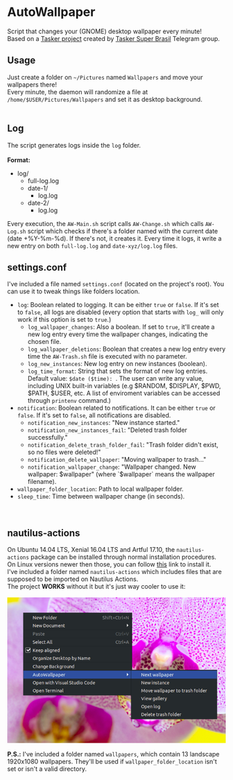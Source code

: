 # AutoWallpaper #

Script that changes your (GNOME) desktop wallpaper every minute!<br>
Based on a <a href="https://t.me/TaskerSuperBrasilCanal/872">Tasker project</a> created by <a href="https://t.me/TaskerSuperBrasil">Tasker Super Brasil</a> Telegram group.

## Usage ##
Just create a folder on `~/Pictures` named `Wallpapers` and move your wallpapers there!<br>
Every minute, the daemon will randomize a file at `/home/$USER/Pictures/Wallpapers` and set it as desktop background.<br><br>

## Log ##
The script generates logs inside the `log` folder.<br><br>
**Format:**

* log/
    * full-log.log
    * date-1/
        * log.log
    * date-2/
        * log.log
        
        
Every execution, the `AW-Main.sh` script calls `AW-Change.sh` which calls `AW-Log.sh` script which checks if there's a folder named with the current date (date +%Y-%m-%d). If there's not, it creates it. Every time it logs, it write a new entry on both `full-log.log` and `date-xyz/log.log` files.

## settings.conf ##
I've included a file named `settings.conf` (located on the project's root). You can use it to tweak things like folders location.<br>
* `log`: Boolean related to logging. It can be either `true` or `false`. If it's set to `false`, all logs are disabled (every option that starts with `log_` will only work if this option is set to `true`.)
    * `log_wallpaper_changes`: Also a boolean. If set to `true`, it'll create a new log entry every time the wallpaper changes, indicating the chosen file.
    * `log_wallpaper_deletions`: Boolean that creates a new log entry every time the `AW-Trash.sh` file is executed with no parameter.
    * `log_new_instances`: New log entry on new instances (boolean).
    * `log_time_format`: String that sets the format of new log entries. Default value: `$date ($time): `. The user can write any value, including UNIX built-in variables (e.g $RANDOM, $DISPLAY, $PWD, $PATH, $USER, etc. A list of enviroment variables can be accessed through `printenv` command.)
* `notification`: Boolean related to notifications. It can be either `true` or `false`. If it's set to `false`, all notifications are disabled.
    * `notification_new_instances`: "New instance started."
    * `notification_new_instances_fail`: "Deleted trash folder successfully."
    * `notification_delete_trash_folder_fail`: "Trash folder didn't exist, so no files were deleted!"
    * `notification_delete_wallpaper`: "Moving wallpaper to trash..."
    * `notification_wallpaper_change`: "Wallpaper changed. New wallpaper: $wallpaper" (where `$wallpaper` means the wallpaper filename).
* `wallpaper_folder_location`: Path to local wallpaper folder.
* `sleep_time`: Time between wallpaper change (in seconds).<br><br><br>

## nautilus-actions ##
On Ubuntu 14.04 LTS, Xenial 16.04 LTS and Artful 17.10, the `nautilus-actions` package can be installed through normal installation procedures.<br>
On Linux versions newer then those, you can follow <a href="https://askubuntu.com/questions/1030940/nautilus-actions-in-18-04">this</a> link to install it.<br>
I've included a folder named `nautilus-actions` which includes files that are supposed to be imported on Nautilus Actions.<br>
The project **WORKS** without it but it's just way cooler to use it:<br><br>
<img src="img/demo.jpg">


**P.S.:** I've included a folder named `wallpapers`, which contain 13 landscape 1920x1080 wallpapers. They'll be used if `wallpaper_folder_location` isn't set or isn't a valid directory.
